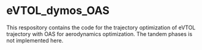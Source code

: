 # eVTOL_dymos_OAS
This respository contains the code for the trajectory optimization of eVTOL trajectory with OAS for aerodynamics optimization. The tandem phases is not implemented here.
